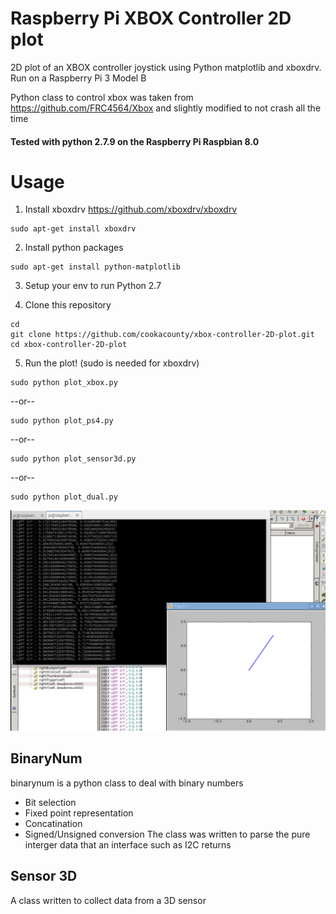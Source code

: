 # Raspberry Pi XBOX Controller 2D plot
2D plot of an XBOX controller joystick using Python matplotlib and xboxdrv.
Run on a Raspberry Pi 3 Model B

Python class to control xbox was taken from https://github.com/FRC4564/Xbox and slightly modified to not crash all the time

#### Tested with python 2.7.9 on the Raspberry Pi Raspbian 8.0

# Usage
1) Install xboxdrv https://github.com/xboxdrv/xboxdrv
```
sudo apt-get install xboxdrv
```
2) Install python packages 
```
sudo apt-get install python-matplotlib
```
3) Setup your env to run Python 2.7

4) Clone this repository
```
cd
git clone https://github.com/cookacounty/xbox-controller-2D-plot.git
cd xbox-controller-2D-plot
```
5) Run the plot! (sudo is needed for xboxdrv)
```
sudo python plot_xbox.py
```
--or--
```
sudo python plot_ps4.py
```
--or--
```
sudo python plot_sensor3d.py
```
--or--
```
sudo python plot_dual.py
```


![](https://github.com/cookacounty/xbox-controller-2D-plot/blob/master/2016-05-10%2023_27_37-raspberrypi_0%20-%20VNC%20Viewer.png?raw=true)

## BinaryNum
binarynum is a python class to deal with binary numbers
* Bit selection
* Fixed point representation
* Concatination
* Signed/Unsigned conversion
The class was written to parse the pure interger data that an interface such as I2C returns

## Sensor 3D
A class written to collect data from a 3D sensor
